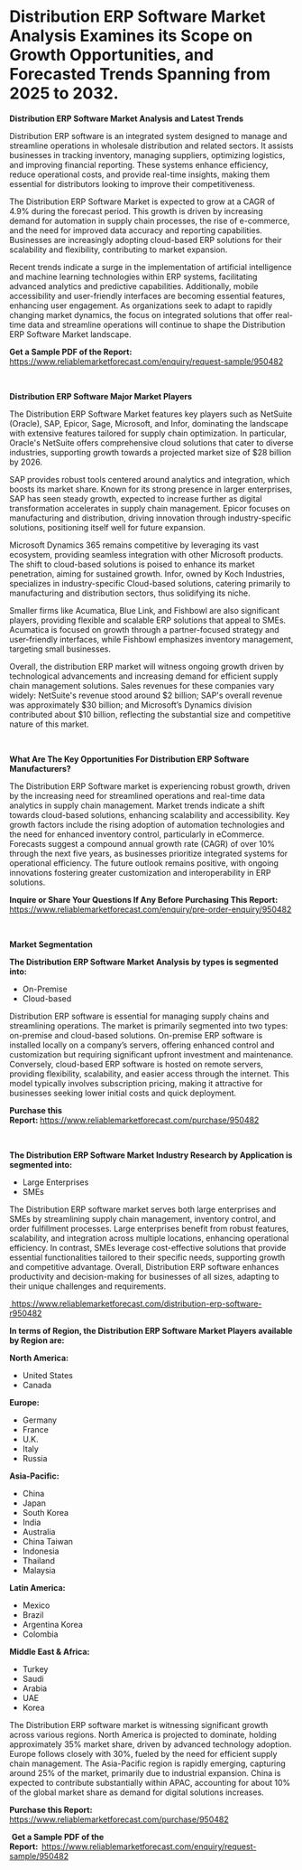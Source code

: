 <p><h1>Distribution ERP Software Market Analysis Examines its Scope on Growth Opportunities, and Forecasted Trends Spanning from 2025 to 2032.</h1></p><p><strong>Distribution ERP Software Market Analysis and Latest Trends</strong></p>
<p><p>Distribution ERP software is an integrated system designed to manage and streamline operations in wholesale distribution and related sectors. It assists businesses in tracking inventory, managing suppliers, optimizing logistics, and improving financial reporting. These systems enhance efficiency, reduce operational costs, and provide real-time insights, making them essential for distributors looking to improve their competitiveness.</p><p>The Distribution ERP Software Market is expected to grow at a CAGR of 4.9% during the forecast period. This growth is driven by increasing demand for automation in supply chain processes, the rise of e-commerce, and the need for improved data accuracy and reporting capabilities. Businesses are increasingly adopting cloud-based ERP solutions for their scalability and flexibility, contributing to market expansion. </p><p>Recent trends indicate a surge in the implementation of artificial intelligence and machine learning technologies within ERP systems, facilitating advanced analytics and predictive capabilities. Additionally, mobile accessibility and user-friendly interfaces are becoming essential features, enhancing user engagement. As organizations seek to adapt to rapidly changing market dynamics, the focus on integrated solutions that offer real-time data and streamline operations will continue to shape the Distribution ERP Software Market landscape.</p></p>
<p><strong>Get a Sample PDF of the Report:&nbsp;</strong> <a href="https://www.reliablemarketforecast.com/enquiry/request-sample/950482?utm_campaign=2603&utm_medium=2&utm_source=Github&utm_content=ia&utm_term=17042025&utm_id=distribution-erp-software">https://www.reliablemarketforecast.com/enquiry/request-sample/950482</a></p>
<p>&nbsp;</p>
<p><strong>Distribution ERP Software Major Market Players</strong></p>
<p><p>The Distribution ERP Software Market features key players such as NetSuite (Oracle), SAP, Epicor, Sage, Microsoft, and Infor, dominating the landscape with extensive features tailored for supply chain optimization. In particular, Oracle's NetSuite offers comprehensive cloud solutions that cater to diverse industries, supporting growth towards a projected market size of $28 billion by 2026.</p><p>SAP provides robust tools centered around analytics and integration, which boosts its market share. Known for its strong presence in larger enterprises, SAP has seen steady growth, expected to increase further as digital transformation accelerates in supply chain management. Epicor focuses on manufacturing and distribution, driving innovation through industry-specific solutions, positioning itself well for future expansion.</p><p>Microsoft Dynamics 365 remains competitive by leveraging its vast ecosystem, providing seamless integration with other Microsoft products. The shift to cloud-based solutions is poised to enhance its market penetration, aiming for sustained growth. Infor, owned by Koch Industries, specializes in industry-specific Cloud-based solutions, catering primarily to manufacturing and distribution sectors, thus solidifying its niche.</p><p>Smaller firms like Acumatica, Blue Link, and Fishbowl are also significant players, providing flexible and scalable ERP solutions that appeal to SMEs. Acumatica is focused on growth through a partner-focused strategy and user-friendly interfaces, while Fishbowl emphasizes inventory management, targeting small businesses.</p><p>Overall, the distribution ERP market will witness ongoing growth driven by technological advancements and increasing demand for efficient supply chain management solutions. Sales revenues for these companies vary widely: NetSuite's revenue stood around $2 billion; SAP's overall revenue was approximately $30 billion; and Microsoft’s Dynamics division contributed about $10 billion, reflecting the substantial size and competitive nature of this market.</p></p>
<p>&nbsp;</p>
<p><strong>What Are The Key Opportunities For Distribution ERP Software Manufacturers?</strong></p>
<p><p>The Distribution ERP Software market is experiencing robust growth, driven by the increasing need for streamlined operations and real-time data analytics in supply chain management. Market trends indicate a shift towards cloud-based solutions, enhancing scalability and accessibility. Key growth factors include the rising adoption of automation technologies and the need for enhanced inventory control, particularly in eCommerce. Forecasts suggest a compound annual growth rate (CAGR) of over 10% through the next five years, as businesses prioritize integrated systems for operational efficiency. The future outlook remains positive, with ongoing innovations fostering greater customization and interoperability in ERP solutions.</p></p>
<p><strong>Inquire or Share Your Questions If Any Before Purchasing This Report:</strong> <a href="https://www.reliablemarketforecast.com/enquiry/pre-order-enquiry/950482?utm_campaign=2603&utm_medium=2&utm_source=Github&utm_content=ia&utm_term=17042025&utm_id=distribution-erp-software">https://www.reliablemarketforecast.com/enquiry/pre-order-enquiry/950482</a></p>
<p>&nbsp;</p>
<p><strong>Market Segmentation</strong></p>
<p><strong>The Distribution ERP Software Market Analysis by types is segmented into:</strong></p>
<p><ul><li>On-Premise</li><li>Cloud-based</li></ul></p>
<p><p>Distribution ERP software is essential for managing supply chains and streamlining operations. The market is primarily segmented into two types: on-premise and cloud-based solutions. On-premise ERP software is installed locally on a company’s servers, offering enhanced control and customization but requiring significant upfront investment and maintenance. Conversely, cloud-based ERP software is hosted on remote servers, providing flexibility, scalability, and easier access through the internet. This model typically involves subscription pricing, making it attractive for businesses seeking lower initial costs and quick deployment.</p></p>
<p><strong>Purchase this Report:&nbsp;</strong><a href="https://www.reliablemarketforecast.com/purchase/950482?utm_campaign=2603&utm_medium=2&utm_source=Github&utm_content=ia&utm_term=17042025&utm_id=distribution-erp-software">https://www.reliablemarketforecast.com/purchase/950482</a></p>
<p>&nbsp;</p>
<p><strong>The Distribution ERP Software Market Industry Research by Application is segmented into:</strong></p>
<p><ul><li>Large Enterprises</li><li>SMEs</li></ul></p>
<p><p>The Distribution ERP software market serves both large enterprises and SMEs by streamlining supply chain management, inventory control, and order fulfillment processes. Large enterprises benefit from robust features, scalability, and integration across multiple locations, enhancing operational efficiency. In contrast, SMEs leverage cost-effective solutions that provide essential functionalities tailored to their specific needs, supporting growth and competitive advantage. Overall, Distribution ERP software enhances productivity and decision-making for businesses of all sizes, adapting to their unique challenges and requirements.</p></p>
<p><a href="https://www.reliablemarketforecast.com/distribution-erp-software-r950482?utm_campaign=2603&utm_medium=2&utm_source=Github&utm_content=ia&utm_term=17042025&utm_id=distribution-erp-software">&nbsp;https://www.reliablemarketforecast.com/distribution-erp-software-r950482</a></p>
<p><strong>In terms of Region, the Distribution ERP Software Market Players available by Region are:</strong></p>
<p>
    <p> <strong> North America: </strong>
        <ul>
            <li>United States</li>
            <li>Canada</li>
        </ul>
        </p> 
    <p> <strong> Europe: </strong>
        <ul>
            <li>Germany</li>
            <li>France</li>
            <li>U.K.</li>
            <li>Italy</li>
            <li>Russia</li>
        </ul>
        </p> 
    <p> <strong> Asia-Pacific: </strong>
        <ul>
            <li>China</li>
            <li>Japan</li>
            <li>South Korea</li>
            <li>India</li>
            <li>Australia</li>
            <li>China Taiwan</li>
            <li>Indonesia</li>
            <li>Thailand</li>
            <li>Malaysia</li>
        </ul>
        </p> 
    <p> <strong> Latin America: </strong>
        <ul>
            <li>Mexico</li>
            <li>Brazil</li>
            <li>Argentina Korea</li>
            <li>Colombia</li>
        </ul>
        </p> 
    <p> <strong> Middle East & Africa: </strong>
        <ul>
            <li>Turkey</li>
            <li>Saudi</li>
            <li>Arabia</li>
            <li>UAE</li>
            <li>Korea</li>
        </ul>
    </p>
    </p>
<p><p>The Distribution ERP software market is witnessing significant growth across various regions. North America is projected to dominate, holding approximately 35% market share, driven by advanced technology adoption. Europe follows closely with 30%, fueled by the need for efficient supply chain management. The Asia-Pacific region is rapidly emerging, capturing around 25% of the market, primarily due to industrial expansion. China is expected to contribute substantially within APAC, accounting for about 10% of the global market share as demand for digital solutions increases.</p></p>
<p><strong>Purchase this Report: </strong><a href="https://www.reliablemarketforecast.com/purchase/950482?utm_campaign=2603&utm_medium=2&utm_source=Github&utm_content=ia&utm_term=17042025&utm_id=distribution-erp-software">https://www.reliablemarketforecast.com/purchase/950482</a></p>
<p>&nbsp;<strong>Get a Sample PDF of the Report:&nbsp;&nbsp;</strong><a href="https://www.reliablemarketforecast.com/enquiry/request-sample/950482?utm_campaign=2603&utm_medium=2&utm_source=Github&utm_content=ia&utm_term=17042025&utm_id=distribution-erp-software">https://www.reliablemarketforecast.com/enquiry/request-sample/950482</a></p>
<p><strong></strong></p>
<p><p></p><p></p><p></p></p>